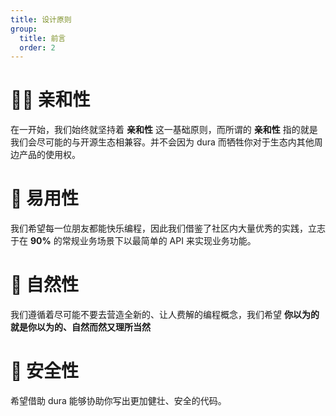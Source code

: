 ```yaml
---
title: 设计原则
group:
  title: 前言
  order: 2
---
```


# 💁‍♀️ 亲和性

在一开始，我们始终就坚持着 **亲和性** 这一基础原则，而所谓的 **亲和性** 指的就是我们会尽可能的与开源生态相兼容。并不会因为 dura 而牺牲你对于生态内其他周边产品的使用权。

# 🐷 易用性

我们希望每一位朋友都能快乐编程，因此我们借鉴了社区内大量优秀的实践，立志于在 **90%** 的常规业务场景下以最简单的 API 来实现业务功能。

# 🌴 自然性

我们遵循着尽可能不要去营造全新的、让人费解的编程概念，我们希望 **你以为的就是你以为的、自然而然又理所当然**

# 🚓 安全性

希望借助 dura 能够协助你写出更加健壮、安全的代码。
